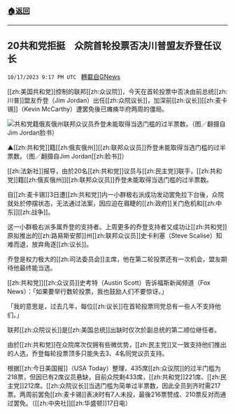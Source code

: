 ###  [:house:返回](README.md)
---


## 20共和党拒挺　众院首轮投票否决川普盟友乔登任议长
`10/17/2023 9:17 PM UTC ` [轉載自GNews](https://gnews.org/articles/1846793)

[[zh:美国共和党]]控制的联邦[[zh:众议院]]，今天在首轮投票中否决由前总统[[zh:川普]]盟友乔登（Jim Jordan）出任[[zh:众院议长]]，加深前[[zh:议长]][[zh:麦卡锡]]（Kevin McCarthy）遭罢免後已瘫痪华府两周的僵局。

![共和党籍俄亥俄州联邦众议员乔登未能取得当选门槛的过半票数。（图／翻摄自Jim Jordan脸书）](https://attach.setn.com/newsimages/2023/10/14/4363204-PH.jpg "共和党籍俄亥俄州联邦众议员乔登未能取得当选门槛的过半票数。（图／翻摄自Jim Jordan脸书）")

▲[[zh:共和党]]籍[[zh:俄亥俄州]][[zh:联邦众议员]]乔登未能取得当选门槛的过半票数。（图／翻摄自Jim Jordan[[zh:脸书]]）

[[zh:法新社]]报导，由於20名[[zh:共和党]]议员与[[zh:民主党]]联手，[[zh:共和党]]籍[[zh:俄亥俄州]][[zh:联邦众议员]]乔登未能取得当选门槛的过半票数。

自[[zh:麦卡锡]]3日遭[[zh:共和党]]内一小群极右派成功发动罢免拉下台後，众院就处於停摆状态，无法通过法案，因应迫在眉睫的[[zh:政府]]关门危机和[[zh:中东]][[zh:战争]]。

这一小群极右派多属乔登的支持者。上周更多的乔登支持者又成功让[[zh:共和党]]原拟推出的[[zh:路易斯安那]]州[[zh:联邦众议员]]史卡利塞（Steve Scalise）知难而退，放弃角逐[[zh:议长]]。

乔登是权力极大的[[zh:司法委员会]]主席，他在第二轮投票还有一次机会，盟友期待他最终能当选。

[[zh:共和党]][[zh:众议员]]史考特（Austin Scott）告诉福斯新闻频道（Fox News）：「如果要举行数轮投票，我也鼓励人们不要惊讶。」

「我的意思是，过去几年，每位[[zh:议长]]在首轮投票同党总有一些人不支持他们。」

联邦[[zh:众院议长]]是[[zh:美国总统]]出缺时仅次於副总统的第二顺位继任者。

由於[[zh:共和党]]在众院席次仅拥有些微优势，[[zh:民主党]]又一致支持他们推出的人选，乔登每轮投票顶多只能失去3、4名同党议员支持。

根据[[zh:今日美国报]]（USA Today）整理，435席[[zh:众议院]]的过半门槛为218票，但因已有2席议员悬缺，目前众院剩433席，[[zh:共和党]]221席、[[zh:民主党]]212席。[[zh:众院议长]]当选门槛为简单过半票数，因此全员到齐时需217票。两周前罢免[[zh:麦卡锡]]表决时有7人未投，最後216票赞成、210票反对而通过罢免。（[[zh:中央社]][[zh:华盛顿]]17日电）
